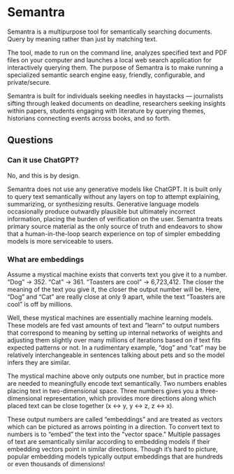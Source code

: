 # Semantra

Semantra is a multipurpose tool for semantically searching documents. Query by meaning rather than just by matching text.

The tool, made to run on the command line, analyzes specified text and PDF files on your computer and launches a local web search application for interactively querying them. The purpose of Semantra is to make running a specialized semantic search engine easy, friendly, configurable, and private/secure.

Semantra is built for individuals seeking needles in haystacks — journalists sifting through leaked documents on deadline, researchers seeking insights within papers, students engaging with literature by querying themes, historians connecting events across books, and so forth.

## Questions

### Can it use ChatGPT?

No, and this is by design.

Semantra does not use any generative models like ChatGPT. It is built only to query text semantically without any layers on top to attempt explaining, summarizing, or synthesizing results. Generative language models occasionally produce outwardly plausible but ultimately incorrect information, placing the burden of verification on the user. Semantra treats primary source material as the only source of truth and endeavors to show that a human-in-the-loop search experience on top of simpler embedding models is more serviceable to users.

### What are embeddings

Assume a mystical machine exists that converts text you give it to a number. “Dog” → 352. “Cat” → 361. “Toasters are cool” → 6,723,412. The closer the meaning of the text you give it, the closer the output number will be. Here, “Dog” and “Cat” are really close at only 9 apart, while the text “Toasters are cool” is off by millions.

Well, these mystical machines are essentially machine learning models. These models are fed vast amounts of text and “learn” to output numbers that correspond to meaning by setting up internal networks of weights and adjusting them slightly over many millions of iterations based on if text fits expected patterns or not. In a rudimentary example, “dog” and “cat” may be relatively interchangeable in sentences talking about pets and so the model infers they are similar.

The mystical machine above only outputs one number, but in practice more are needed to meaningfully encode text semantically. Two numbers enables placing text in two-dimensional space. Three numbers gives you a three-dimensional representation, which provides more directions along which placed text can be close together (x ↔ y, y ↔ z, z ↔ x).

These output numbers are called “embeddings” and are treated as vectors which can be pictured as arrows pointing in a direction. To convert text to numbers is to “embed” the text into the "vector space." Multiple passages of text are semantically similar according to embedding models if their embedding vectors point in similar directions. Though it’s hard to picture, popular embedding models typically output embeddings that are hundreds or even thousands of dimensions!
